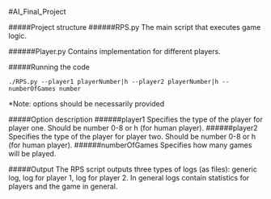 #AI_Final_Project

#####Project structure
######RPS.py
The main script that executes game logic.

######Player.py
Contains implementation for different players.

#####Running the code
```
./RPS.py --player1 playerNumber|h --player2 playerNumber|h --numberOfGames number
```
*Note: options should be necessarily provided 
 
#####Option description
######player1
Specifies the type of the player for player one. Should be number 0-8 or h (for human player).
######player2
Specifies the type of the player for player two. Should be number 0-8 or h (for human player).
######numberOfGames
Specifies how many games will be played.

#####Output
The RPS script outputs three types of logs (as files): generic log, log for player 1, log for player 2. In general logs contain statistics for players and the game in general.
